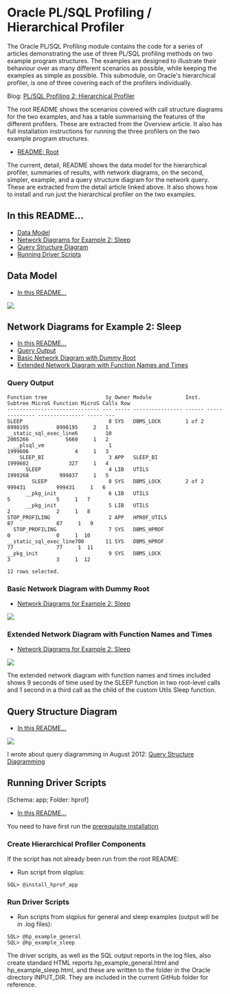 # Oracle PL/SQL Profiling / Hierarchical Profiler

The Oracle PL/SQL Profiling module contains the code for a series of articles demonstrating the use of three PL/SQL profiling methods on two example program structures. The examples are designed to illustrate their behaviour over as many different scenarios as possible, while keeping the examples as simple as possible. This submodule, on Oracle's hierarchical profiler, is one of three covering each of the profilers individually.

Blog: [PL/SQL Profiling 2: Hierarchical Profiler](http://aprogrammerwrites.eu/?p=2861)

The root README shows the scenarios covered with call structure diagrams for the two examples, and has a table summarising the features of the different profilers. These are extracted from the Overview article. It also has full installation instructions for running the three profilers on the two example program structures.

- [README: Root](../README.md)

The current, detail, README shows the data model for the hierarchical profiler, summaries of results, with network diagrams, on the second, simpler, example, and a query structure diagram for the network query. These are extracted from the detail article linked above. It also shows how to install and run just the hierarchical profiler on the two examples.

## In this README...
- [Data Model](https://github.com/BrenPatF/plsql_profiling/blob/master/hprof/README_HP.md#Data-Model)
- [Network Diagrams for Example 2: Sleep](https://github.com/BrenPatF/plsql_profiling/blob/master/hprof/README_HP.md#Network-Diagram-for-Example-2--Sleep)
- [Query Structure Diagram](https://github.com/BrenPatF/plsql_profiling/blob/master/hprof/README_HP.md#Query-Structure-Diagram)
- [Running Driver Scripts](https://github.com/BrenPatF/plsql_profiling#running-driver-scripts)

## Data Model
- [In this README...](https://github.com/BrenPatF/plsql_profiling/blob/master/hprof/README_HP.md#in-this-readme)

<img src="plsql_profiling - HP ERD.png">

## Network Diagrams for Example 2: Sleep
- [In this README...](https://github.com/BrenPatF/plsql_profiling/blob/master/hprof/README_HP.md#in-this-readme)
- [Query Output](https://github.com/BrenPatF/plsql_profiling/blob/master/hprof/README_HP.md#Query-Output)
- [Basic Network Diagram with Dummy Root](https://github.com/BrenPatF/plsql_profiling/blob/master/hprof/README_HP.md#Basic-Network-Diagram-with-Dummy-Root)
- [Extended Network Diagram with Function Names and Times](https://github.com/BrenPatF/plsql_profiling/blob/master/hprof/README_HP.md#Extended-Network-Diagram-with-Function-Names-and-Times)

### Query Output

    Function tree                   Sy Owner Module           Inst.  Subtree MicroS Function MicroS Calls Row
    ------------------------------ --- ----- ---------------- ------ -------------- --------------- ----- ---
    SLEEP                            8 SYS   DBMS_LOCK        1 of 2        8998195         8998195     2   1
    __static_sql_exec_line6         10                                      2005266            5660     1   2
      __plsql_vm                     1                                      1999606               4     1   3
        SLEEP_BI                     3 APP   SLEEP_BI                       1999602             327     1   4
          SLEEP                      4 LIB   UTILS                          1999268          999837     1   5
            SLEEP                    8 SYS   DBMS_LOCK        2 of 2         999431          999431     1   6
          __pkg_init                 6 LIB   UTILS                                5               5     1   7
          __pkg_init                 5 LIB   UTILS                                2               2     1   8
    STOP_PROFILING                   2 APP   HPROF_UTILS                         87              87     1   9
      STOP_PROFILING                 7 SYS   DBMS_HPROF                           0               0     1  10
    __static_sql_exec_line700       11 SYS   DBMS_HPROF                          77              77     1  11
    __pkg_init                       9 SYS   DBMS_LOCK                            3               3     1  12
    
    12 rows selected.

### Basic Network Diagram with Dummy Root
- [Network Diagrams for Example 2: Sleep](https://github.com/BrenPatF/plsql_profiling/blob/master/hprof/README_HP.md#Network-Diagrams-for-Example-2--Sleep)

<img src="plsql_profiling - net-slp.png">

### Extended Network Diagram with Function Names and Times
- [Network Diagrams for Example 2: Sleep](https://github.com/BrenPatF/plsql_profiling/blob/master/hprof/README_HP.md#Network-Diagrams-for-Example-2--Sleep)

<img src="plsql_profiling - net-slp-time.png">

The extended network diagram with function names and times included shows 9 seconds of time used by the SLEEP function in two root-level calls and 1 second in a third call as the child of the custom Utils Sleep function.

## Query Structure Diagram
- [In this README...](https://github.com/BrenPatF/plsql_profiling/blob/master/hprof/README_HP.md#in-this-readme)

<img src="plsql_profiling - qsd.png">

I wrote about query diagramming in August 2012: [Query Structure Diagramming](http://aprogrammerwrites.eu/?p=206)

## Running Driver Scripts
[Schema: app; Folder: hprof]
- [In this README...](https://github.com/BrenPatF/plsql_profiling/blob/master/hprof/README_HP.md#in-this-readme)

You need to have first run the [prerequisite installation](..\README.md#installation)

### Create Hierarchical Profiler Components
If the script has not already been run from the root README:
- Run script from slqplus:
```
SQL> @install_hprof_app
```

### Run Driver Scripts
- Run scripts from slqplus for general and sleep examples (output will be in .log files):
```
SQL> @hp_example_general
SQL> @hp_example_sleep
```

The driver scripts, as well as the SQL output reports in the log files, also create standard HTML reports hp_example_general.html and hp_example_sleep.html, and these are written to the folder in the Oracle directory INPUT_DIR. They are included in the current GitHub folder for reference. 